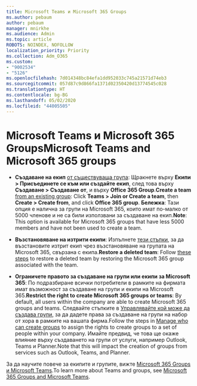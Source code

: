 ```yaml
---
title: Microsoft Teams и Microsoft 365 Groups
ms.author: pebaum
author: pebaum
manager: mnirkhe
ms.audience: Admin
ms.topic: article
ROBOTS: NOINDEX, NOFOLLOW
localization_priority: Priority
ms.collection: Adm_O365
ms.custom:
- "9002534"
- "5126"
ms.openlocfilehash: 7d014348bc84efa1dd952033c745a21571d74eb3
ms.sourcegitcommit: 057d87c9d866fa1371d02350420d13774545c028
ms.translationtype: HT
ms.contentlocale: bg-BG
ms.lasthandoff: 05/02/2020
ms.locfileid: "44005505"
---
```

# <a name="microsoft-teams-and-microsoft-365-groups"></a><span data-ttu-id="f1a7f-102">Microsoft Teams и Microsoft 365 Groups</span><span class="sxs-lookup"><span data-stu-id="f1a7f-102">Microsoft Teams and Microsoft 365 groups</span></span>

- <span data-ttu-id="f1a7f-103">**Създаване на екип** [от съществуваща група](https://support.microsoft.com/bg-BG/office/create-a-team-from-an-existing-group-24ec428e-40d7-4a1a-ab87-29be7d145865): Щракнете върху **Екипи > Присъединете се към или създайте екип**, след това върху **Създаване > Създаване от**, и върху **Office 365 Group**.</span><span class="sxs-lookup"><span data-stu-id="f1a7f-103">**Create a team** [from an existing group](https://support.microsoft.com/bg-BG/office/create-a-team-from-an-existing-group-24ec428e-40d7-4a1a-ab87-29be7d145865):  Click **Teams > Join or Create a team**, then **Create  > Create from**, and click **Office 365 group**.</span></span> <span data-ttu-id="f1a7f-104">**Бележка**: Тази опция е налична за групи на Microsoft 365, които имат по-малко от 5000 членове и не са били използвани за създаване на екип.</span><span class="sxs-lookup"><span data-stu-id="f1a7f-104">**Note**: This option is available for Microsoft 365 groups that have less 5000 members and have not been used to create a team.</span></span>

- <span data-ttu-id="f1a7f-105">**Възстановяване на изтрити екипи**: Изпълнете [тези стъпки](https://docs.microsoft.com/microsoftteams/archive-or-delete-a-team#restore-a-deleted-team), за да възстановите изтрит екип чрез възстановяване на групата на Microsoft 365, свързана с екипа.</span><span class="sxs-lookup"><span data-stu-id="f1a7f-105">**Restore a deleted team**: Follow [these steps](https://docs.microsoft.com/microsoftteams/archive-or-delete-a-team#restore-a-deleted-team) to restore a deleted team by restoring the Microsoft 365 group associated with the team.</span></span>

- <span data-ttu-id="f1a7f-106">**Ограничете правото за създаване на групи или екипи за Microsoft 365**: По подразбиране всички потребители в рамките на фирмата имат възможност за създаване на групи и екипи на Microsoft 365.</span><span class="sxs-lookup"><span data-stu-id="f1a7f-106">**Restrict the right to create Microsoft 365 groups or teams**: By default, all users within the company are able to create Microsoft 365 groups and teams.</span></span>  <span data-ttu-id="f1a7f-107">Следвайте стъпките в [Управлявайте кой може да създава групи](https://support.office.com/article/Manage-who-can-create-Office-365-Groups-4c46c8cb-17d0-44b5-9776-005fced8e618), за да дадете права за създаване на групи на набор от хора в рамките на вашата фирма.</span><span class="sxs-lookup"><span data-stu-id="f1a7f-107">Follow the steps in [Manage who can create groups](https://support.office.com/article/Manage-who-can-create-Office-365-Groups-4c46c8cb-17d0-44b5-9776-005fced8e618) to assign the rights to create groups to a set of people within your company.</span></span> <span data-ttu-id="f1a7f-108">Имайте предвид, че това ще окаже влияние върху създаването на групи от услуги, например Outlook, Teams и Planner.</span><span class="sxs-lookup"><span data-stu-id="f1a7f-108">Note that this will impact the creation of groups from services such as Outlook, Teams, and Planner.</span></span>

<span data-ttu-id="f1a7f-109">За да научите повече за екипите и групите, вижте [Microsoft 365 Groups и Microsoft Teams](https://docs.microsoft.com/microsoftteams/office-365-groups).</span><span class="sxs-lookup"><span data-stu-id="f1a7f-109">To learn more about Teams and groups, see [Microsoft 365 Groups and Microsoft Teams](https://docs.microsoft.com/microsoftteams/office-365-groups).</span></span>
